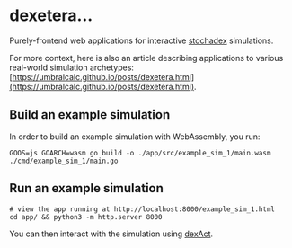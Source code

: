 # dexetera...

Purely-frontend web applications for interactive [stochadex](https://github.com/umbralcalc/stochadex) simulations.

For more context, here is also an article describing applications to various real-world simulation archetypes: [https://umbralcalc.github.io/posts/dexetera.html](https://umbralcalc.github.io/posts/dexetera.html).

## Build an example simulation

In order to build an example simulation with WebAssembly, you run:

```shell
GOOS=js GOARCH=wasm go build -o ./app/src/example_sim_1/main.wasm ./cmd/example_sim_1/main.go 
```

## Run an example simulation

```shell
# view the app running at http://localhost:8000/example_sim_1.html
cd app/ && python3 -m http.server 8000
```

You can then interact with the simulation using [dexAct](https://pypi.org/project/dexact/).
